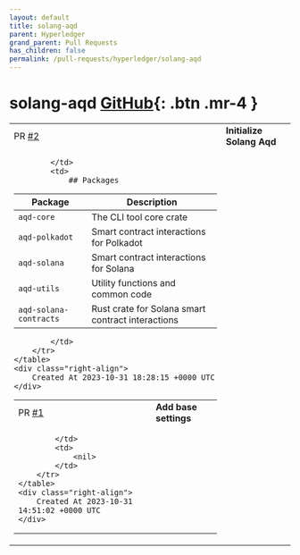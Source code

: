 ```yaml
---
layout: default
title: solang-aqd
parent: Hyperledger
grand_parent: Pull Requests
has_children: false
permalink: /pull-requests/hyperledger/solang-aqd
---
```


# solang-aqd <span class="fs-3 right-align">[GitHub](https://github.com/hyperledger/solang-aqd){: .btn .mr-4 }</span>


<div>
    <table>
        <tr>
            <td>
                PR <a href="https://github.com/hyperledger/solang-aqd/pull/2" class=".btn">#2</a>
            </td>
            <td>
                <b>
                    Initialize Solang Aqd
                </b>
            </td>
        </tr>
        <tr>
            <td>
                
            </td>
            <td>
                ## Packages

| Package               | Description                                           
| ------------------    | ----------------------------------                    
| `aqd-core`            | The CLI tool core crate                               
| `aqd-polkadot`        | Smart contract interactions for Polkadot              
| `aqd-solana`          | Smart contract interactions for Solana                
| `aqd-utils`           | Utility functions and common code                     
| `aqd-solana-contracts`    | Rust crate for Solana smart contract interactions     
            </td>
        </tr>
    </table>
    <div class="right-align">
        Created At 2023-10-31 18:28:15 +0000 UTC
    </div>
</div>

<div>
    <table>
        <tr>
            <td>
                PR <a href="https://github.com/hyperledger/solang-aqd/pull/1" class=".btn">#1</a>
            </td>
            <td>
                <b>
                    Add base settings
                </b>
            </td>
        </tr>
        <tr>
            <td>
                
            </td>
            <td>
                <nil>
            </td>
        </tr>
    </table>
    <div class="right-align">
        Created At 2023-10-31 14:51:02 +0000 UTC
    </div>
</div>

